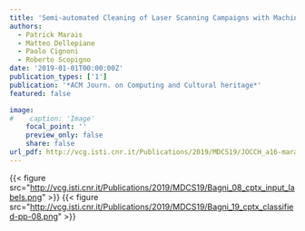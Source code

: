 ```yaml
---
title: 'Semi-automated Cleaning of Laser Scanning Campaigns with Machine Learning'
authors:
  - Patrick Marais
  - Matteo Dellepiane
  - Paolo Cignoni
  - Roberto Scopigno
date: '2019-01-01T00:00:00Z'
publication_types: ['1']
publication: '*ACM Journ. on Computing and Cultural heritage*'
featured: false

image:
#    caption: 'Image'
    focal_point: ''
    preview_only: false
    share: false
url_pdf: http://vcg.isti.cnr.it/Publications/2019/MDCS19/JOCCH_a16-marais.pdf
---
```

{{< figure src="http://vcg.isti.cnr.it/Publications/2019/MDCS19/Bagni_08_cptx_input_labels.png" >}}
{{< figure src="http://vcg.isti.cnr.it/Publications/2019/MDCS19/Bagni_19_cptx_classified-pp-08.png" >}}
